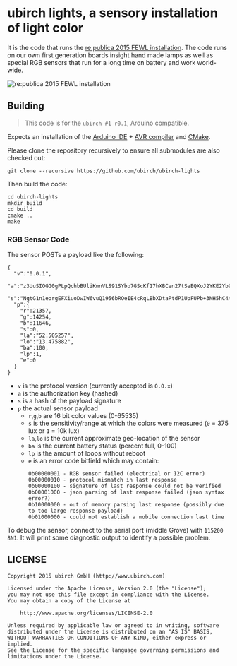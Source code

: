 # ubirch lights, a sensory installation of light color

It is the code that runs the [re:publica 2015 FEWL installation](https://www.facebook.com/findingeuropewithlights/). The
code runs on our own first generation boards insight hand made lamps as well as special RGB sensors
that run for a long time on battery and work world-wide.

![re:publica 2015 FEWL installation](https://scontent.ftxl1-1.fna.fbcdn.net/hphotos-xlt1/t31.0-8/11127043_928053903912202_2710786841221231166_o.jpg)

## Building

> This code is for the ```ubirch #1 r0.1```, Arduino compatible.

Expects an installation of the [Arduino IDE](https://www.arduino.cc/) + [AVR compiler](https://github.com/osx-cross/homebrew-avr/)
and [CMake](https://cmake.org/).

Please clone the repository recursively to ensure all submodules are also checked out:
```
git clone --recursive https://github.com/ubirch/ubirch-lights
```

Then build the code:
```
cd ubirch-lights
mkdir build
cd build
cmake ..
make
```

### RGB Sensor Code

The sensor POSTs a payload like the following:

```
{
  "v":"0.0.1",
  "a":"z3UuSIOGG0gPLpQchbBUliKmnVLS91SYbp7GScKf17hXBCen27tSeEQXoJ2YKE2Yb9IHbLU6Ctmy88/W3ImP0w==",
  "s":"NgtG1n1eorgEFXiuoDwIW6vuQ1956bROeIE4cRqLBbXDtaPtdP1UpFUPb+3NH5hC4XOm1ZjvxFQAueGn7QKrSA==",
  "p":{
    "r":21357,
    "g":14254,
    "b":11646,
    "s":0,
    "la":"52.505257",
    "lo":"13.475882",
    "ba":100,
    "lp":1,
    "e":0
  }
}
```

- ```v``` is the protocol version (currently accepted is ```0.0.x```)
- ```a``` is the authorization key (hashed)
- ```s``` is a hash of the payload signature
- ```p``` the actual sensor payload
  - ```r```,```g```,```b``` are 16 bit color values (0-65535)
  - ```s``` is the sensitivity/range at which the colors were measured (```0``` = 375 lux or ```1``` = 10k lux)
  - ```la```,```lo``` is the current approximate geo-location of the sensor
  - ```ba``` is the current battery status (percent full, 0-100)
  - ```lp``` is the amount of loops without reboot
  - ```e``` is an error code bitfield which may contain:
    ```
    0b00000001 - RGB sensor failed (electrical or I2C error)
    0b00000010 - protocol mismatch in last response
    0b00000100 - signature of last response could not be verified
    0b00001000 - json parsing of last response failed (json syntax error?)
    0b10000000 - out of memory parsing last response (possibly due to too large response payload)
    0b01000000 - could not establish a mobile connection last time
    ```

To debug the sensor, connect to the serial port (middle Grove) with ```115200 8N1```. It will
print some diagnostic output to identify a possible problem.


## LICENSE

    Copyright 2015 ubirch GmbH (http://www.ubirch.com)

    Licensed under the Apache License, Version 2.0 (the "License");
    you may not use this file except in compliance with the License.
    You may obtain a copy of the License at

        http://www.apache.org/licenses/LICENSE-2.0

    Unless required by applicable law or agreed to in writing, software
    distributed under the License is distributed on an "AS IS" BASIS,
    WITHOUT WARRANTIES OR CONDITIONS OF ANY KIND, either express or implied.
    See the License for the specific language governing permissions and
    limitations under the License.
